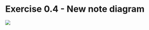 # Exercise 0.4 - New note diagram


[![](https://mermaid.ink/img/pako:eNqNktFOwjAUhl-l6bUw2HTALrgwEjHRSLJ518SUtduKrMX2FELI3t0zFEICqFc9Pf_XL-lpdzQ3QtKEOvnppc7lg-Kl5TXTb07aznh8b80Gq4Q8aVyACA6cGE2gkqQw9gI4s9K5fZ76ea2AzD2A0Uz_EMim0q5bdJplMzJ7TTMSaLl51wYk099h51S556JeiBgi7qrqcZIdkXPNNHt57rTX_f18zZXu5u6i4pCRfygW1w2LvwTtlJFqp3auOAnpDa2lRafAJ9wxTQijOPlaMppgKbj9YJTpBjnuwaRbndMErJc31K_Qc3humhR86Y7diVBg7LG5NFxI3O4obFftZymVA1TmRheqbPveLrFdAaxcEgRt3C0VVH7ezU0dOCUqbqFaj-IgDuMhDyMZDyJ-F0Uin_dHwyK87Rdi0OuHnDZN8wX7_-Le?type=png)](https://mermaid.live/edit#pako:eNqNktFOwjAUhl-l6bUw2HTALrgwEjHRSLJ518SUtduKrMX2FELI3t0zFEICqFc9Pf_XL-lpdzQ3QtKEOvnppc7lg-Kl5TXTb07aznh8b80Gq4Q8aVyACA6cGE2gkqQw9gI4s9K5fZ76ea2AzD2A0Uz_EMim0q5bdJplMzJ7TTMSaLl51wYk099h51S556JeiBgi7qrqcZIdkXPNNHt57rTX_f18zZXu5u6i4pCRfygW1w2LvwTtlJFqp3auOAnpDa2lRafAJ9wxTQijOPlaMppgKbj9YJTpBjnuwaRbndMErJc31K_Qc3humhR86Y7diVBg7LG5NFxI3O4obFftZymVA1TmRheqbPveLrFdAaxcEgRt3C0VVH7ezU0dOCUqbqFaj-IgDuMhDyMZDyJ-F0Uin_dHwyK87Rdi0OuHnDZN8wX7_-Le)
